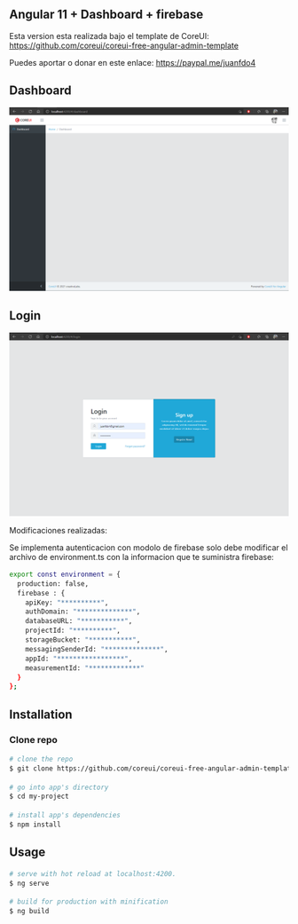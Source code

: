 ## Angular 11 + Dashboard + firebase

Esta version esta realizada bajo el template de CoreUI:
https://github.com/coreui/coreui-free-angular-admin-template

Puedes aportar o donar en este enlace: https://paypal.me/juanfdo4

## Dashboard
![Alt text](https://github.com/juanfdo4/AngularDashboardFirebase/blob/main/images/dashboard.png?raw=true?raw=true "Title")

## Login
![Alt text](https://github.com/juanfdo4/AngularDashboardFirebase/blob/main/images/login.png?raw=true?raw=true?raw=true "Title")

Modificaciones realizadas:

Se implementa autenticacion con modolo de firebase solo debe modificar el archivo de environment.ts con la informacion que te suministra firebase:

``` bash
export const environment = {
  production: false,
  firebase : {
    apiKey: "**********",
    authDomain: "**************",
    databaseURL: "***********",
    projectId: "**********",
    storageBucket: "***********",
    messagingSenderId: "**************",
    appId: "*****************",
    measurementId: "*************"
  }
};

```

## Installation

### Clone repo

``` bash
# clone the repo
$ git clone https://github.com/coreui/coreui-free-angular-admin-template.git my-project

# go into app's directory
$ cd my-project

# install app's dependencies
$ npm install
```

## Usage

``` bash
# serve with hot reload at localhost:4200.
$ ng serve

# build for production with minification
$ ng build
```


